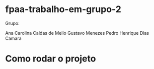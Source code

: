 # fpaa-trabalho-em-grupo-2

Grupo: 

Ana Carolina Caldas de Mello
Gustavo Menezes
Pedro Henrique Dias Camara

# Como rodar o projeto